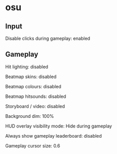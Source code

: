 # osu

## Input

Disable clicks during gameplay: enabled

## Gameplay

Hit lighting: disabled

Beatmap skins: disabled

Beatmap colours: disabled

Beatmap hitsounds: disabled

Storyboard / video: disabled

Background dim: 100%

HUD overlay visibility mode: Hide during gameplay

Always show gameplay leaderboard: disabled

Gameplay cursor size: 0.6
